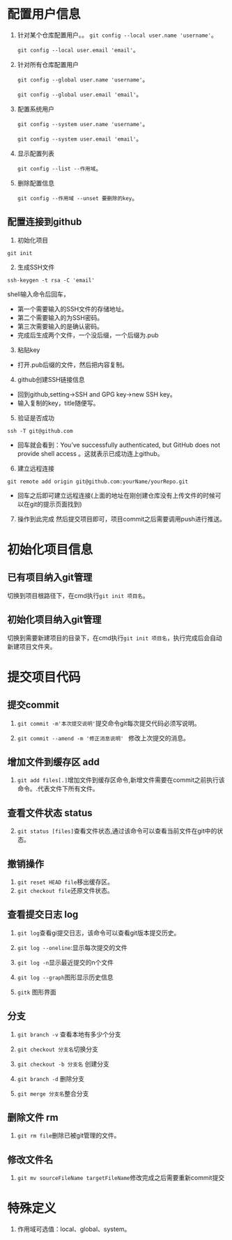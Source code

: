 

# 配置用户信息

1. 针对某个仓库配置用户。。
   `git config --local user.name 'username'`。

   `git config --local user.email 'email'`。

2. 针对所有仓库配置用户

   `git config --global user.name 'username'`。

   `git config --global user.email 'email'`。

3. 配置系统用户

   `git config --system user.name 'username'`。

   `git config --system user.email 'email'`。

4. 显示配置列表

   `git config --list --作用域`。

5. 删除配置信息

   `git config --作用域 --unset 要删除的key`。

## 配置连接到github

1. 初始化项目

```shell
git init
```

2. 生成SSH文件

```
ssh-keygen -t rsa -C 'email'
```

shell输入命令后回车，

* 第一个需要输入的SSH文件的存储地址。
* 第二个需要输入的为SSH密码。
* 第三次需要输入的是确认密码。
* 完成后生成两个文件，一个没后缀，一个后缀为.pub

3. 粘贴key

* 打开.pub后缀的文件，然后把内容复制。

4. github创建SSH链接信息

* 回到github,setting->SSH and GPG key->new SSH key。
* 输入复制的key，title随便写。

5. 验证是否成功

```shell
ssh -T git@github.com
```



* 回车就会看到：You’ve successfully authenticated, but GitHub does not provide shell access 。这就表示已成功连上github。

6. 建立远程连接

```shell
git remote add origin git@github.com:yourName/yourRepo.git
```

* 回车之后即可建立远程连接(上面的地址在刚创建仓库没有上传文件的时候可以在git的提示页面找到)

7. 操作到此完成 然后提交项目即可，项目commit之后需要调用push进行推送。

# 初始化项目信息

## 已有项目纳入git管理

切换到项目根路径下，在cmd执行`git init 项目名`。



## 初始化项目纳入git管理

切换到需要新建项目的目录下，在cmd执行`git init 项目名`，执行完成后会自动新建项目文件夹。





# 提交项目代码

## 提交commit

1. `git commit -m'本次提交说明'`提交命令git每次提交代码必须写说明。

2. `git commit --amend -m '修正消息说明' ` 修改上次提交的消息。

## 增加文件到缓存区 add

1. `git add files[.]`增加文件到缓存区命令,新增文件需要在commit之前执行该命令。.代表文件下所有文件。

## 查看文件状态 status

2. `git status [files]`查看文件状态,通过该命令可以查看当前文件在git中的状态。

## 撤销操作

1. `git reset HEAD file`移出缓存区。
2. `git checkout file`还原文件状态。



## 查看提交日志 log

1. `git log`查看gi提交日志，该命令可以查看git版本提交历史。 

2. `git log --oneline`:显示每次提交的文件

3. `git log -n`显示最近提交的n个文件

4. `git log --graph`图形显示历史信息

5. `gitk` 图形界面

## 分支

1. `git branch -v` 查看本地有多少个分支

2. `git checkout 分支名`切换分支 

3. `git checkout -b 分支名` 创建分支

4. `git branch -d` 删除分支
5. `git merge 分支名`整合分支

## 删除文件 rm

1. `git rm file`删除已被git管理的文件。

## 修改文件名

1. `git mv sourceFileName targetFileName`修改完成之后需要重新commit提交

# 特殊定义

1. 作用域可选值：local、global、system。

